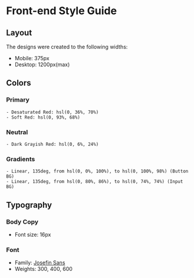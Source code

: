 # Front-end Style Guide

## Layout

The designs were created to the following widths:

- Mobile: 375px
- Desktop: 1200px(max)

## Colors

  ### Primary
    - Desaturated Red: hsl(0, 36%, 70%)
    - Soft Red: hsl(0, 93%, 68%)

  ### Neutral
    - Dark Grayish Red: hsl(0, 6%, 24%)

  ### Gradients
    - Linear, 135deg, from hsl(0, 0%, 100%), to hsl(0, 100%, 98%) (Button BG)
    - Linear, 135deg, from hsl(0, 80%, 86%), to hsl(0, 74%, 74%) (Input BG)

## Typography

  ### Body Copy
  - Font size: 16px

  ### Font
  - Family: [Josefin Sans](https://fonts.google.com/specimen/Josefin+Sans)
  - Weights: 300, 400, 600

